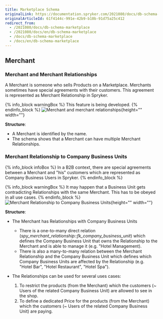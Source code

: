 ```yaml
---
title: Marketplace Schema
originalLink: https://documentation.spryker.com/2021080/docs/db-schema-marketplace
originalArticleId: 61f4144c-991e-42b9-b10b-91d75a25c412
redirect_from:
  - /2021080/docs/db-schema-marketplace
  - /2021080/docs/en/db-schema-marketplace
  - /docs/db-schema-marketplace
  - /docs/en/db-schema-marketplace
---
```



## Merchant

### Merchant and Merchant Relationships

A Merchant is someone who sells Products on a Marketplace. Merchants sometimes have special agreements with their customers. This agreement is represented as Merchant Relationship in Spryker.

{% info_block warningBox %}
This feature is being developed.
{% endinfo_block %}
![Merchant and merchant relationships](https://spryker.s3.eu-central-1.amazonaws.com/docs/Developer+Guide/Database+Schema+Guide/Marketplace+Schema/merchant-and-relationship.png){height="" width=""}

**Structure**:

* A Merchant is identified by the name.
* The schema shows that a Merchant can have multiple Merchant Relationships.

### Merchant Relationship to Company Business Units

{% info_block infoBox %}
In a B2B context, there are special agreements between a Merchant and "his" customers which are represented as Company Business Users in Spryker.
{% endinfo_block %}

{% info_block warningBox %}
It may happen that a Business Unit gets contradicting Relationships with the same Merchant. This has to be obeyed in all use cases.
{% endinfo_block %}
![Merchant Relationship to Company Business Units](https://spryker.s3.eu-central-1.amazonaws.com/docs/Developer+Guide/Database+Schema+Guide/Marketplace+Schema/merchant-relationship-company-business-units.png){height="" width=""}

**Structure**:

* The Merchant has Relationships with Company Business Units

  - There is a one-to-many direct relation (*spy_merchant_relationship::fk_company_business_unit*) which defines the Company Business Unit that owns the Relationship to the Merchant and is able to manage it (e.g. "Hotel Management).
  - There is also a many-to-many relation between the Merchant Relationship and the Company Business Unit which defines which Company Business Units are affected by the Relationship (e.g. "Hotel Bar", "Hotel Restaurant", "Hotel Spa").

* The Relationships can be used for several uses cases:

  1. To restrict the products (from the Merchant) which the customers (~ Users of the related Company Business Unit) are allowed to see in the shop.
  2. To define a dedicated Price for the products (from the Merchant) which the customers (~ Users of the related Company Business Unit) are paying.
